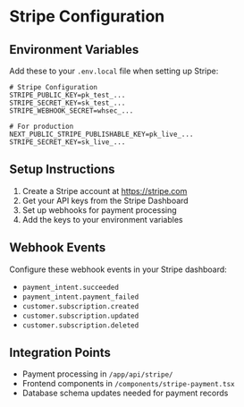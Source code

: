 # Stripe Configuration

## Environment Variables

Add these to your `.env.local` file when setting up Stripe:

```env
# Stripe Configuration
STRIPE_PUBLIC_KEY=pk_test_...
STRIPE_SECRET_KEY=sk_test_...
STRIPE_WEBHOOK_SECRET=whsec_...

# For production
NEXT_PUBLIC_STRIPE_PUBLISHABLE_KEY=pk_live_...
STRIPE_SECRET_KEY=sk_live_...
```

## Setup Instructions

1. Create a Stripe account at https://stripe.com
2. Get your API keys from the Stripe Dashboard
3. Set up webhooks for payment processing
4. Add the keys to your environment variables

## Webhook Events

Configure these webhook events in your Stripe dashboard:
- `payment_intent.succeeded`
- `payment_intent.payment_failed`
- `customer.subscription.created`
- `customer.subscription.updated`
- `customer.subscription.deleted`

## Integration Points

- Payment processing in `/app/api/stripe/`
- Frontend components in `/components/stripe-payment.tsx`
- Database schema updates needed for payment records
